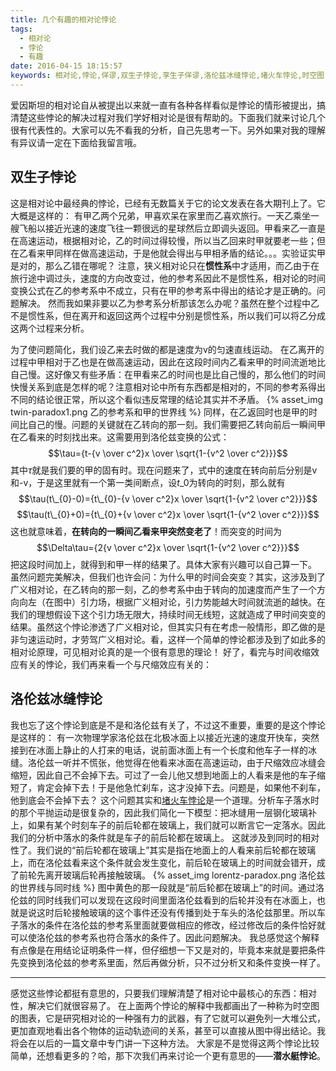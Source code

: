 ```yaml
---
title: 几个有趣的相对论悖论
tags:
  - 相对论
  - 悖论
  - 有趣
date: 2016-04-15 18:15:57
keywords: 相对论,悖论,佯谬,双生子悖论,孪生子佯谬,洛伦兹冰缝悖论,堵火车悖论,时空图,洛伦兹变换
---
```


爱因斯坦的相对论自从被提出以来就一直有各种各样看似是悖论的情形被提出，搞清楚这些悖论的解决过程对我们学好相对论是很有帮助的。下面我们就来讨论几个很有代表性的。大家可以先不看我的分析，自己先思考一下。另外如果对我的理解有异议请一定在下面给我留言哦。
## 双生子悖论
这是相对论中最经典的悖论，已经有无数篇关于它的论文发表在各大期刊上了。它大概是这样的：
有甲乙两个兄弟，甲喜欢呆在家里而乙喜欢旅行。一天乙乘坐一艘飞船以接近光速的速度飞往一颗很远的星球然后立即调头返回。甲看来乙一直是在高速运动，根据相对论，乙的时间过得较慢，所以当乙回来时甲就要老一些；但在乙看来甲同样在做高速运动，于是他就会得出与甲相矛盾的结论。。。实验证实甲是对的，那么乙错在哪呢？
注意，狭义相对论只在**惯性系**中才适用，而乙由于在旅行途中调过头，速度的方向改变过，他的参考系因此不是惯性系，相对论的时间变换公式在乙的参考系中不成立，只有在甲的参考系中得出的结论才是正确的。问题解决。
然而我如果非要以乙为参考系分析那该怎么办呢？虽然在整个过程中乙不是惯性系，但在离开和返回这两个过程中分别是惯性系，所以我们可以将乙分成这两个过程来分析。
<!-- more -->
为了使问题简化，我们设乙来去时做的都是速度为v的匀速直线运动。
在乙离开的过程中甲相对于乙也是在做高速运动，因此在这段时间内乙看来甲的时间流逝地比自己慢。这好像又有些矛盾：在甲看来乙的时间也是比自己慢的，那么他们的时间快慢关系到底是怎样的呢？注意相对论中所有东西都是相对的，不同的参考系得出不同的结论很正常，所以这个看似违反常理的结论其实并不矛盾。
{% asset_img twin-paradox1.png 乙的参考系和甲的世界线 %}
同样，在乙返回时也是甲的时间比自己的慢。问题的关键就在乙转向的那一刻。我们需要把乙转向前后一瞬间甲在乙看来的时刻找出来。这需要用到洛伦兹变换的公式：
$$\tau={t-{v \over c^2}x \over \sqrt{1-{v^2 \over c^2}}}$$
其中$\tau$就是我们要的甲的固有时。现在问题来了，式中的速度在转向前后分别是v和-v，于是这里就有一个第一类间断点，设$t\_{0}$为转向的时刻，那么就有
$$\tau(t\_{0}-0)={t\_{0}-{v \over c^2}x \over \sqrt{1-{v^2 \over c^2}}}$$
$$\tau(t\_{0}+0)={t\_{0}+{v \over c^2}x \over \sqrt{1-{v^2 \over c^2}}}$$
这也就意味着，**在转向的一瞬间乙看来甲突然变老了**！而突变的时间为
$$\Delta\tau={2{v \over c^2}x \over \sqrt{1-{v^2 \over c^2}}}$$
把这段时间加上，就得到和甲一样的结果了。具体大家有兴趣可以自己算一下。
虽然问题完美解决，但我们也许会问：为什么甲的时间会突变？其实，这涉及到了广义相对论，在乙转向的那一刻，乙的参考系中由于转向的加速度而产生了一个方向向左（在图中）引力场，根据广义相对论，引力势能越大时间就流逝的越快。在我们的理想假设下这个引力场无限大，持续时间无线短，这就造成了甲时间突变的结果。虽然这个悖论渗透了广义相对论，但其实只有在考虑一般情形，即乙做的是非匀速运动时，才劳驾广义相对论。看，这样一个简单的悖论都涉及到了如此多的相对论原理，可见相对论真的是一个很有意思的理论！
好了，看完与时间收缩效应有关的悖论，我们再来看一个与尺缩效应有关的：
## 洛伦兹冰缝悖论
我也忘了这个悖论到底是不是和洛伦兹有关了，不过这不重要，重要的是这个悖论是这样的：
有一次物理学家洛伦兹在北极冰面上以接近光速的速度开快车，突然接到在冰面上静止的人打来的电话，说前面冰面上有一个长度和他车子一样的冰缝。洛伦兹一听并不慌张，他觉得在他看来冰面在高速运动，由于尺缩效应冰缝会缩短，因此自己不会掉下去。可过了一会儿他又想到地面上的人看来是他的车子缩短了，肯定会掉下去！于是他急忙刹车，这才没掉下去。问题是，如果他不刹车，他到底会不会掉下去？
这个问题其实和[堵火车悖论](http://www.physixfan.com/archives/68)是一个道理。分析车子落水时的那个平抛运动是很复杂的，因此我们简化一下模型：把冰缝用一层钢化玻璃补上，如果有某个时刻车子的前后轮都在玻璃上，我们就可以断言它一定落水。因此我们的分析中落水的条件就是车子的前后轮都在玻璃上。
这就涉及到同时的相对性了。我们说的“前后轮都在玻璃上”其实是指在地面上的人看来前后轮都在玻璃上，而在洛伦兹看来这个条件就会发生变化，前后轮在玻璃上的时间就会错开，成了前轮先离开玻璃后轮再接触玻璃。
{% asset_img lorentz-paradox.png 洛伦兹的世界线与同时线 %}
图中黄色的那一段就是“前后轮都在玻璃上”的时间。通过洛伦兹的同时线我们可以发现在这段时间里面洛伦兹看到的后轮并没有在冰面上，也就是说这时后轮接触玻璃的这个事件还没有传播到处于车头的洛伦兹那里。所以车子落水的条件在洛伦兹的参考系里面就要做相应的修改，经过修改后的条件恰好就可以使洛伦兹的参考系也符合落水的条件了。因此问题解决。
我总感觉这个解释有点像是在用结论证明条件一样，但仔细想一下又是对的，毕竟本来就是要把条件先变换到洛伦兹的参考系里面，然后再做分析，只不过分析又和条件变换一样了。
***
感觉这些悖论都挺有意思的，只要我们理解清楚了相对论中最核心的东西：相对性，解决它们就很容易了。
在上面两个悖论的解释中我都画出了一种称为时空图的图表，它是研究相对论的一种强有力的武器，有了它就可以避免列一大堆公式，更加直观地看出各个物体的运动轨迹间的关系，甚至可以直接从图中得出结论。我将会在以后的一篇文章中专门讲一下这种方法。
大家是不是觉得这两个悖论比较简单，还想看更多的？哈，那下次我们再来讨论一个更有意思的——**潜水艇悖论**。
